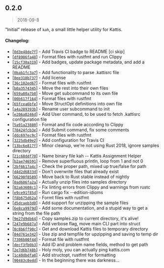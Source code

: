 <a name="0.2.0"></a>
## 0.2.0
> 2018-09-8

"Initial" release of `kah`, a small little helper utility for Kattis.

#### Changelog:
* [[`0d3e48de7f`](https://github.com/kah/node/commit/0d3e48de7f)] - Add Travis CI badge to README \[ci skip\]
* [[`df8906fa48`](https://github.com/kah/node/commit/df8906fa48)] - Format files with rustfmt and run Clippy
* [[`15cf30a319`](https://github.com/kah/node/commit/15cf30a319)] - Add badges, update package metadata, and add a README
* [[`0bab1fc3a7`](https://github.com/kah/node/commit/0bab1fc3a7)] - Add functionality to parse .kattisrc file
* [[`8ee318b737`](https://github.com/kah/node/commit/8ee318b737)] - Add license
* [[`36c102ed67`](https://github.com/kah/node/commit/36c102ed67)] - Format files with rustfmt
* [[`b0a3574345`](https://github.com/kah/node/commit/b0a3574345)] - Move the rest into their own files
* [[`659a80a7b8`](https://github.com/kah/node/commit/659a80a7b8)] - Move get subcommand to its own file
* [[`00b617f164`](https://github.com/kah/node/commit/00b617f164)] - Format files with rustfmt
* [[`65fcea6bfe`](https://github.com/kah/node/commit/65fcea6bfe)] - Move StructOpt definitions into own file
* [[`a4a289393b`](https://github.com/kah/node/commit/a4a289393b)] - Rename user subcommand to init
* [[`e206a0246d`](https://github.com/kah/node/commit/e206a0246d)] - Add User command, to be used to fetch .kattisrc configuration file
* [[`5a91a23880`](https://github.com/kah/node/commit/5a91a23880)] - Format and fix code according to Clippy
* [[`70424fcb3e`](https://github.com/kah/node/commit/70424fcb3e)] - Add Submit command, fix some comments
* [[`ddc697ec9c`](https://github.com/kah/node/commit/ddc697ec9c)] - Format files with rustfmt
* [[`3225db49e2`](https://github.com/kah/node/commit/3225db49e2)] - Add configuration for Travis CI
* [[`13bc6e817f`](https://github.com/kah/node/commit/13bc6e817f)] - Minor cleanup, we're not using Rust 2018, ignore samples directory
* [[`21c68ddf70`](https://github.com/kah/node/commit/21c68ddf70)] - Name binary file kah -- Kattis Assignment Helper
* [[`b2ae746591`](https://github.com/kah/node/commit/b2ae746591)] - Remove superfluous println, loop from 1 and not 0
* [[`2bf6617a4c`](https://github.com/kah/node/commit/2bf6617a4c)] - Check the proper path, mixed up true/false for path
* [[`d4d2d6833d`](https://github.com/kah/node/commit/d4d2d6833d)] - Don't overwrite files that already exist
* [[`66290f8589`](https://github.com/kah/node/commit/66290f8589)] - Move back to Rust stable instead of nightly
* [[`0ad606fa2a`](https://github.com/kah/node/commit/0ad606fa2a)] - Actually unzip files into samples directory
* [[`82a63608c1`](https://github.com/kah/node/commit/82a63608c1)] - Fix linting errors from Clippy and warnings from rustc
* [[`e9ce91f85d`](https://github.com/kah/node/commit/e9ce91f85d)] - Run cargo fix --edition-idioms
* [[`f8b675d62a`](https://github.com/kah/node/commit/f8b675d62a)] - Formt files with rustfmt
* [[`d5dcaeb3d0`](https://github.com/kah/node/commit/d5dcaeb3d0)] - Add support for unzipping the sample files
* [[`6e8ca9979d`](https://github.com/kah/node/commit/6e8ca9979d)] - Add some documentation, and a stupid way to get a string from the file path
* [[`9e27d9db64`](https://github.com/kah/node/commit/9e27d9db64)] - Copy samples.zip to current directory, it's alive!
* [[`247e9b687a`](https://github.com/kah/node/commit/247e9b687a)] - Add verbose flag, move main CLI part into struct
* [[`8c8b6ff90c`](https://github.com/kah/node/commit/8c8b6ff90c)] - Get and download Kattis files to temporary directory
* [[`84d761e342`](https://github.com/kah/node/commit/84d761e342)] - Use zip and tempfile for upzipping and saving to temp dir
* [[`7306b00f44`](https://github.com/kah/node/commit/7306b00f44)] - Format file with rustfmt
* [[`decf3fb0b3`](https://github.com/kah/node/commit/decf3fb0b3)] - Add ID and problem name fields, method to get path
* [[`2e7d6b748b`](https://github.com/kah/node/commit/2e7d6b748b)] - Holy moly, you can actually ping kattis.com
* [[`1c40dbdfa8`](https://github.com/kah/node/commit/1c40dbdfa8)] - Add structopt, rustfmt for formatting
* [[`90483c0edd`](https://github.com/kah/node/commit/90483c0edd)] - In the beginning there was darkness...
